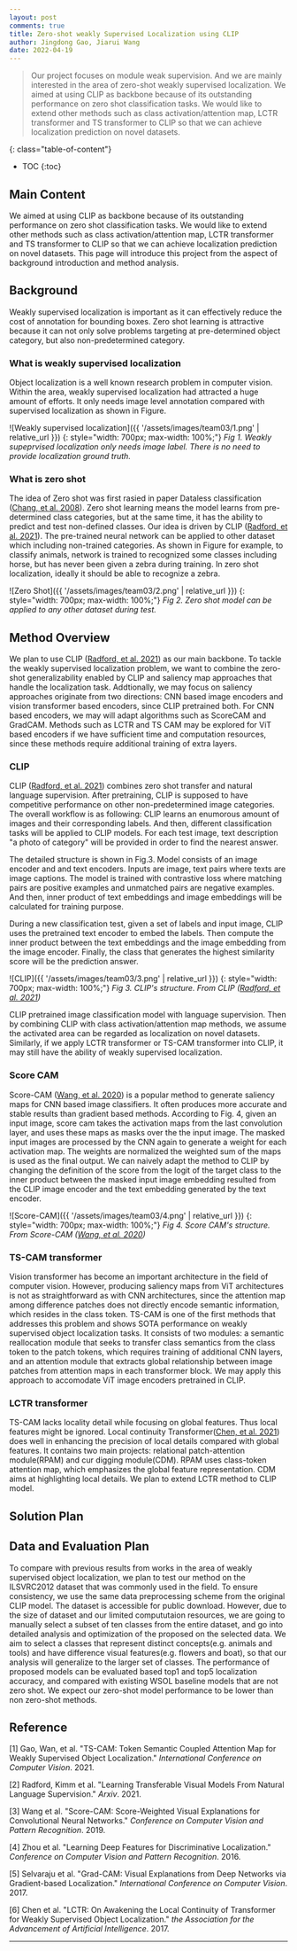 ```yaml
---
layout: post
comments: true
title: Zero-shot weakly Supervised Localization using CLIP
author: Jingdong Gao, Jiarui Wang
date: 2022-04-19
---
```



> Our project focuses on module weak supervision. And we are mainly interested in the area of zero-shot weakly supervised localization. We aimed at using CLIP as backbone because of its outstanding performance on zero shot classification tasks. We would like to extend other methods such as class activation/attention map, LCTR transformer and TS transformer to CLIP so that we can achieve localization prediction on novel datasets.
 
<!--more-->
{: class="table-of-content"}
* TOC
{:toc}

## Main Content
We aimed at using CLIP as backbone because of its outstanding performance on zero shot classification tasks. We would like to extend other methods such as class activation/attention map, LCTR transformer and TS transformer to CLIP so that we can achieve localization prediction on novel datasets. This page will introduce this project from the aspect of background introduction and method analysis. 

## Background 

Weakly supervised localization is important as it can effectively reduce the cost of annotation for bounding boxes. Zero shot learning is attractive because it can not only solve problems targeting at pre-determined object category, but also non-predetermined category. 

### What is weakly supervised localization 

Object localization is a well known research problem in computer vision. Within the area, weakly supervised localization had attracted a huge amount of efforts. It only needs image level annotation compared with supervised localization as shown in Figure. 

![Weakly supervised localization]({{ '/assets/images/team03/1.png' | relative_url }})
{: style="width: 700px; max-width: 100%;"}
*Fig 1. Weakly supeprvised localization only needs image label. There is no need to provide localization ground truth.*


### What is zero shot
The idea of Zero shot was first rasied in paper Dataless classification ([Chang, et al. 2008](http://www.cv-foundation.org/openaccess/content_cvpr_2016/papers/He_Deep_Residual_Learning_CVPR_2016_paper.pdf)). Zero shot learning means the model learns from pre-determined class categories, but at the same time, it has the ability to predict and test non-defined classes. Our idea is driven by CLIP ([Radford, et al. 2021](https://arxiv.org/pdf/2103.00020.pdf)). The pre-trained neural network can be applied to other dataset which including non-trained categories. As shown in Figure for example, to classify animals, network is trained to recognized some classes including horse, but has never been given a zebra during training. In zero shot localization, ideally it should be able to recognize a zebra.

![Zero Shot]({{ '/assets/images/team03/2.png' | relative_url }})
{: style="width: 700px; max-width: 100%;"}
*Fig 2. Zero shot model can be applied to any other dataset during test.*


## Method Overview
We plan to use CLIP ([Radford, et al. 2021](https://arxiv.org/pdf/2103.00020.pdf)) as our main backbone. To tackle the weakly supervised localization problem, we want to combine the zero-shot generalizability enabled by CLIP and saliency map approaches that handle the localization task. Addtionally, we may focus on saliency approaches originate from two directions: CNN based image encoders and vision transformer based encoders, since CLIP pretrained both. For CNN based encoders, we may will adapt algorithms such as ScoreCAM and GradCAM. Methods such as LCTR and TS CAM may be explored for ViT based encoders if we have sufficient time and computation resources, since these methods require additional training of extra layers.

### CLIP

CLIP ([Radford, et al. 2021](https://arxiv.org/pdf/2103.00020.pdf)) combines zero shot transfer and natural language supervision. After pretraining, CLIP is supposed to have competitive performance on other non-predetermined image categories. The overall workflow is as following: CLIP learns an enumorous amount of images and their corresponding labels. And then, different classification tasks will be applied to CLIP models. For each test image, text description "a photo of category" will be provided in order to find the nearest answer. 

The detailed structure is shown in Fig.3. Model consists of an image encoder and and text encoders. Inputs are image, text pairs where texts are image captions. The model is trained with contrastive loss where matching pairs are positive examples and unmatched pairs are negative examples. And then, inner product of text embeddings and image embeddings will be calculated for training purpose.

During a new classification test, given a set of labels and input image, CLIP uses the pretrained text encoder to embed the labels. Then compute the inner product between the text embeddings and the image embedding from the image encoder. Finally, the class that generates the highest similarity score will be the prediction answer. 

![CLIP]({{ '/assets/images/team03/3.png' | relative_url }})
{: style="width: 700px; max-width: 100%;"}
*Fig 3. CLIP's structure. From CLIP ([Radford, et al. 2021](https://arxiv.org/pdf/2103.00020.pdf))*

CLIP pretrained image classification model with language supervision. Then by combining CLIP with class activation/attention map methods, we assume the activated area can be regarded as localization on novel datasets. Similarly, if we apply LCTR transformer or TS-CAM transformer into CLIP, it may still have the ability of weakly supervised localization.


### Score CAM

Score-CAM ([Wang, et al. 2020](https://arxiv.org/pdf/1910.01279.pdf)) is a popular method to generate saliency maps for CNN based image classifiers. It often produces more accurate and stable results than gradient based methods. According to Fig. 4, given an input image, score cam takes the activation maps from the last convolution layer, and uses these maps as masks over the the input image. The masked input images are processed by the CNN again to generate a weight for each activation map. The weights are normalized the weighted sum of the maps is used as the final output. We can naively adapt the method to CLIP by changing the definition of the score from the logit of the target class to the inner product between the masked input image embedding resulted from the CLIP image encoder and the text embedding generated by the text encoder. 


![Score-CAM]({{ '/assets/images/team03/4.png' | relative_url }})
{: style="width: 700px; max-width: 100%;"}
*Fig 4. Score CAM's structure. From Score-CAM ([Wang, et al. 2020](https://arxiv.org/pdf/1910.01279.pdf))*


### TS-CAM transformer
Vision transformer has become an important architecture in the field of computer vision. However, producing saliency maps from ViT architectures is not as straightforward as with CNN architectures, since the attention map among difference patches does not directly encode semantic information, which resides in the class token. TS-CAM is one of the first methods that addresses this problem and shows SOTA performance on weakly supervised object localization tasks. It consists of two modules: a semantic reallocation module that seeks to transfer class semantics from the class token to the patch tokens, which requires training of additional CNN layers, and an attention module that extracts global relationship between image patches from attention maps in each transformer block. We may apply this approach to accomodate ViT image encoders pretrained in CLIP. 


### LCTR transformer
TS-CAM lacks locality detail while focusing on global features. Thus local features might be ignored. Local continuity Transformer([Chen, et al. 2021](https://arxiv.org/pdf/2112.05291.pdf)) does well in enhancing the precision of local details compared with global features. It contains two main projects: relational patch-attention module(RPAM) and cur digging module(CDM). RPAM uses class-token attention map, which emphasizes the global feature representation. CDM aims at highlighting local details. We plan to extend LCTR method to CLIP model. 


## Solution Plan

## Data and Evaluation Plan
To compare with previous results from works in the area of weakly supervised object localization, we plan to test our method on the ILSVRC2012 dataset that was commonly used in the field. To ensure consistency, we use the same data preprocessing scheme from the original CLIP model. The dataset is accessible for public download. However, due to the size of dataset and our limited compututaion resources, we are going to manually select a subset of ten classes from the entire dataset, and go into detailed analysis and optimization of the proposed on the selected data. We aim to select a classes that represent distinct concepts(e.g. animals and tools) and have difference visual features(e.g. flowers and boat), so that our analysis will generalize to the larger set of classes. The performance of proposed models can be evaluated based top1 and top5 localization accuracy, and compared with existing WSOL baseline models that are not zero shot. We expect our zero-shot model performance to be lower than non zero-shot methods.


## Reference
[1] Gao, Wan, et al. "TS-CAM: Token Semantic Coupled Attention Map for Weakly Supervised Object Localization." *International Conference on Computer Vision*. 2021.

[2] Radford, Kimm et al. "Learning Transferable Visual Models From Natural Language Supervision." *Arxiv*. 2021.

[3] Wang et al. "Score-CAM: Score-Weighted Visual Explanations for Convolutional Neural Networks." *Conference on Computer Vision and Pattern Recognition*. 2019.

[4] Zhou et al. "Learning Deep Features for Discriminative Localization." *Conference on Computer Vision and Pattern Recognition*. 2016.

[5] Selvaraju et al. "Grad-CAM: Visual Explanations from Deep Networks via Gradient-based Localization." *International Conference on Computer Vision*. 2017.

[6] Chen et al. "LCTR: On Awakening the Local Continuity of Transformer for Weakly Supervised Object Localization." *the Association for the Advancement of Artificial Intelligence*. 2017.

---
